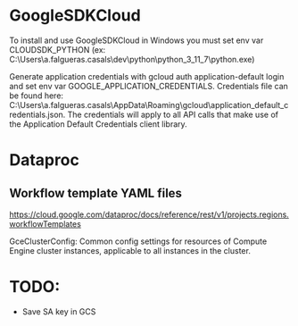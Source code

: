 # GoogleSDKCloud

To install and use GoogleSDKCloud in Windows you must set env var CLOUDSDK_PYTHON (ex: C:\Users\a.falgueras.casals\dev\python\python_3_11_7\python.exe)

Generate application credentials with gcloud auth application-default login and set env var GOOGLE_APPLICATION_CREDENTIALS.
Credentials file can be found here: C:\Users\a.falgueras.casals\AppData\Roaming\gcloud\application_default_credentials.json. 
The credentials will apply to all API calls that make use of the Application Default Credentials client library.

# Dataproc 
## Workflow template YAML files
https://cloud.google.com/dataproc/docs/reference/rest/v1/projects.regions.workflowTemplates

GceClusterConfig: Common config settings for resources of Compute Engine cluster instances, applicable to all instances in the cluster.

# TODO:
- Save SA key in GCS